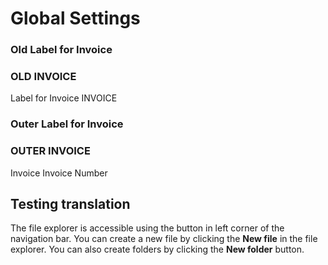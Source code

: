 <h1>Global Settings</h1>

<zLabelInvoice><h3>Old Label for Invoice</h3></zLabelInvoice>
<zLabelInvoiceValue><h3>OLD INVOICE</h3></zLabelInvoiceValue>

<zLabelInvoice>Label for Invoice</zLabelInvoice>
<zLabelInvoiceValue>INVOICE</zLabelInvoiceValue>


<h3><zLabelInvoice>Outer Label for Invoice</zLabelInvoice></h3>
<h3><zLabelInvoiceValue>OUTER INVOICE</zLabelInvoiceValue></h3>

<zLabelInvoice>Invoice</zLabelInvoice> <zLabelInvoiceNum>Invoice Number</zLabelInvoiceNum>

## Testing translation

The file explorer is accessible using the button in left corner of the navigation bar. You can create a new file by clicking the **New file** in the file explorer. You can also create folders by clicking the **New folder** button.
